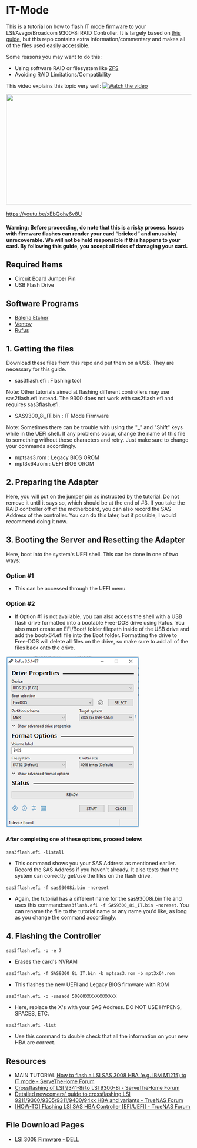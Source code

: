 # IT-Mode
This is a tutorial on how to flash IT mode firmware to your LSI/Avago/Broadcom 9300-8i RAID Controller. It is largely based on [this guide](https://www.servethehome.com/flash-lsi-sas-3008-hba-e-g-ibm-m1215-mode/), but this repo contains extra information/commentary and makes all of the files used easily accessible.



Some reasons you may want to do this:
- Using software RAID or filesystem like [ZFS](https://itsfoss.com/what-is-zfs/ "What is ZFS?")
- Avoiding RAID Limitations/Compatibility

This video explains this topic very well: 
[![Watch the video](https://img.youtube.com/vi/xEbQohy6v8U/hqdefault.jpg)](https://www.youtube.com/embed/xEbQohy6v8U)

[<img src="https://img.youtube.com/vi/xEbQohy6v8U/hqdefault.jpg" width="600" height="300"/>](https://www.youtube.com/embed/xEbQohy6v8U)




https://youtu.be/xEbQohy6v8U

#### Warning: Before proceeding, do note that this is a risky process. Issues with firmware flashes can render your card “bricked” and unusable/ unrecoverable. We will not be held responsible if this happens to your card. By following this guide, you accept all risks of damaging your card.

## Required Items
- Circuit Board Jumper Pin
- USB Flash Drive

## Software Programs
- [Balena Etcher](https://etcher.balena.io/ "Balena Etcher")
- [Ventoy](https://www.ventoy.net/en/index.html "Ventoy")
- [Rufus](https://rufus.ie/en/ "Rufus")


## 1. Getting the files
Download these files from this repo and put them on a USB. They are necessary for this guide.

- sas3flash.efi      :      Flashing tool

Note: Other tutorials aimed at flashing different controllers may use sas2flash.efi instead. The 9300 does not work with sas2flash.efi and requires sas3flash.efi.
- SAS9300_8i_IT.bin  :      IT Mode Firmware

Note: Sometimes there can be trouble with using the "_" and "Shift" keys while in the UEFI shell. If any problems occur, change the name of this file to something without those characters and retry. Just make sure to change your commands accordingly.

- mptsas3.rom        :      Legacy BIOS OROM
- mpt3x64.rom        :      UEFI BIOS OROM

## 2. Preparing the Adapter
Here, you will put on the jumper pin as instructed by the tutorial. Do not remove it until it says so, which should be at the end of #3.
If you take the RAID controller off of the motherboard, you can also record the SAS Address of the controller. You can do this later, but if possible, I would recommend doing it now.

## 3. Booting the Server and Resetting the Adapter
Here, boot into the system's UEFI shell. This can be done in one of two ways:
### Option #1
  - This can be accessed through the UEFI menu.
### Option #2 
  - If Option #1 is not available, you can also access the shell with a USB flash drive formatted into a bootable Free-DOS drive using Rufus. You also must create an EFI/Boot/ folder filepath inside of the USB drive and add the bootx64.efi file into the Boot folder. Formatting the drive to Free-DOS will delete all files on the drive, so make sure to add all of the files back onto the drive.

![My Image](images/rufus.png)

#### After completing one of these options, proceed below:

```sas3flash.efi -listall```
- This command shows you your SAS Address as mentioned earlier. Record the SAS Address if you haven't already. It also tests that the system can correctly get/use the files on the flash drive.

```sas3flash.efi -f sas93008i.bin -noreset```
- Again, the tutorial has a different name for the sas93008i.bin file and uses this command:```sas3flash.efi -f SAS9300_8i_IT.bin -noreset```. You can rename the file to the tutorial name or any name you'd like, as long as you change the command accordingly.


## 4. Flashing the Controller
```sas3flash.efi -o -e 7```

- Erases the card's NVRAM

```sas3flash.efi -f SAS9300_8i_IT.bin -b mptsas3.rom -b mpt3x64.rom```
- This flashes the new UEFI and Legacy BIOS firmware with ROM

```sas3flash.efi -o -sasadd 50060XXXXXXXXXXXX```
- Here, replace the X's with your SAS Address. DO NOT USE HYPENS, SPACES, ETC.

```sas3flash.efi -list```
- Use this command to double check that all the information on your new HBA are correct.

## Resources
- MAIN TUTORIAL [How to flash a LSI SAS 3008 HBA (e.g. IBM M1215) to IT mode - ServeTheHome Forum](https://www.servethehome.com/flash-lsi-sas-3008-hba-e-g-ibm-m1215-mode/)
- [Crossflashing of LSI 9341-8i to LSI 9300-8i - ServeTheHome Forum](https://forums.servethehome.com/index.php?threads/crossflashing-of-lsi-9341-8i-to-lsi-9300-8i-success-but-no-smart-pass-through.3522/)
- [Detailed newcomers' guide to crossflashing LSI 9211/9300/9305/9311/9400/94xx HBA and variants - TrueNAS Forum](https://www.truenas.com/community/resources/detailed-newcomers-guide-to-crossflashing-lsi-9211-9300-9305-9311-9400-94xx-hba-and-variants.54/)
- [[HOW-TO] Flashing LSI SAS HBA Controller [EFI/UEFI] - TrueNAS Forum](https://www.truenas.com/community/threads/how-to-flashing-lsi-sas-hba-controller-efi-uefi.78457/)

## File Download Pages
- [LSI 3008 Firmware - DELL](https://www.dell.com/support/home/en-us/drivers/driversdetails?driverid=jmx6t)

